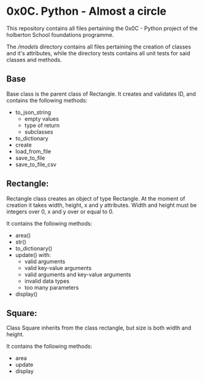 # 0x0C. Python - Almost a circle

This repository contains all files pertaining the 0x0C - Python project of the holberton School foundations programme.

The */models* directory contains all files pertaining the creation of classes and it's attributes, while the directory tests contains all unit tests for said classes and methods.

## Base

Base class is the parent class of Rectangle. It creates and validates ID, and contains the following methods:

- to_json_string
    - empty values
    - type of return
    - subclasses
- to_dictionary
- create
- load_from_file
- save_to_file
- save_to_file_csv

## Rectangle:

Rectangle class creates an object of type Rectangle. At the moment of creation it takes width, height, x and y attributes. Width and height must be integers over 0, x and y over or equal to 0.

It contains the following methods:
- area()
- str()
- to_dictionary()
- update() with:
    - valid arguments
    - valid key-value arguments
    - valid arguments and key-value arguments
    - invalid data types
    - too many parameters
- display()

## Square:

Class Square inherits from the class rectangle, but size is both width and height.

It contains the following methods:
- area
- update
- display
